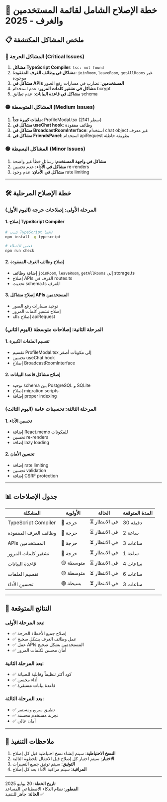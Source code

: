 # 🚀 خطة الإصلاح الشامل لقائمة المستخدمين والغرف - 2025

## 📋 ملخص المشاكل المكتشفة

### 🔴 المشاكل الحرجة (Critical Issues)
1. **مشاكل TypeScript Compiler**: `tsc: not found`
2. **مشاكل في وظائف الغرف المفقودة**: `joinRoom`, `leaveRoom`, `getAllRooms` غير موجودة
3. **مشاكل في APIs المستخدمين**: تضارب في مسارات رفع الصور
4. **مشاكل في تشفير كلمات المرور**: عدم استخدام bcrypt
5. **مشاكل في قاعدة البيانات**: عدم تطابق schema

### 🟡 المشاكل المتوسطة (Medium Issues)
1. **ملفات كبيرة جداً**: ProfileModal.tsx (2141 سطر)
2. **مشاكل في useChat hook**: وظائف مفقودة
3. **مشاكل في BroadcastRoomInterface**: استخدام chat object غير معرف
4. **مشاكل في FriendsPanel**: استخدام apiRequest بطريقة خاطئة

### 🟢 المشاكل البسيطة (Minor Issues)
1. **مشاكل في واجهة المستخدم**: رسائل خطأ غير واضحة
2. **مشاكل في الأداء**: عدم تحسين re-renders
3. **مشاكل في الأمان**: عدم وجود rate limiting

---

## 🛠️ خطة الإصلاح المرحلية

### المرحلة الأولى: إصلاحات حرجة (اليوم الأول)

#### 1. إصلاح TypeScript Compiler
```bash
# تثبيت TypeScript عالمياً
npm install -g typescript

# فحص الأخطاء
npm run check
```

#### 2. إصلاح وظائف الغرف المفقودة
- إضافة وظائف `joinRoom`, `leaveRoom`, `getAllRooms` إلى storage.ts
- إصلاح APIs الغرف في routes.ts
- تحديث schema.ts للغرف

#### 3. إصلاح مشاكل APIs المستخدمين
- توحيد مسارات رفع الصور
- إصلاح تشفير كلمات المرور
- إصلاح دالة apiRequest

### المرحلة الثانية: إصلاحات متوسطة (اليوم الثاني)

#### 1. تقسيم الملفات الكبيرة
- تقسيم ProfileModal.tsx إلى مكونات أصغر
- تحسين useChat hook
- إصلاح BroadcastRoomInterface

#### 2. إصلاح مشاكل قاعدة البيانات
- توحيد schema بين PostgreSQL و SQLite
- إصلاح migration scripts
- إضافة proper indexing

### المرحلة الثالثة: تحسينات عامة (اليوم الثالث)

#### 1. تحسين الأداء
- إضافة React.memo للمكونات
- تحسين re-renders
- إضافة lazy loading

#### 2. تحسين الأمان
- إضافة rate limiting
- تحسين validation
- إضافة CSRF protection

---

## 📊 جدول الإصلاحات

| المشكلة | الأولوية | الحالة | المدة المتوقعة |
|---------|----------|--------|----------------|
| TypeScript Compiler | 🔴 حرجة | ⏳ في الانتظار | 30 دقيقة |
| وظائف الغرف المفقودة | 🔴 حرجة | ⏳ في الانتظار | 2 ساعة |
| APIs المستخدمين | 🔴 حرجة | ⏳ في الانتظار | 3 ساعات |
| تشفير كلمات المرور | 🔴 حرجة | ⏳ في الانتظار | 1 ساعة |
| قاعدة البيانات | 🟡 متوسطة | ⏳ في الانتظار | 4 ساعات |
| تقسيم الملفات | 🟡 متوسطة | ⏳ في الانتظار | 6 ساعات |
| تحسين الأداء | 🟢 بسيطة | ⏳ في الانتظار | 3 ساعات |

---

## 🎯 النتائج المتوقعة

### بعد المرحلة الأولى:
- ✅ إصلاح جميع الأخطاء الحرجة
- ✅ عمل وظائف الغرف بشكل صحيح
- ✅ عمل APIs المستخدمين بشكل صحيح
- ✅ أمان محسن لكلمات المرور

### بعد المرحلة الثانية:
- ✅ كود أكثر تنظيماً وقابلية للصيانة
- ✅ أداء محسن
- ✅ قاعدة بيانات مستقرة

### بعد المرحلة الثالثة:
- ✅ تطبيق سريع ومستقر
- ✅ تجربة مستخدم محسنة
- ✅ أمان عالي

---

## 📝 ملاحظات التنفيذ

1. **النسخ الاحتياطية**: سيتم إنشاء نسخ احتياطية قبل كل إصلاح
2. **الاختبار**: سيتم اختبار كل إصلاح قبل الانتقال للخطوة التالية
3. **التوثيق**: سيتم توثيق جميع التغييرات
4. **المراقبة**: سيتم مراقبة الأداء بعد كل إصلاح

---

**تاريخ الخطة**: 20 يوليو 2025  
**المطور**: نظام الذكاء الاصطناعي المساعد  
**الحالة**: جاهز للتنفيذ ✅